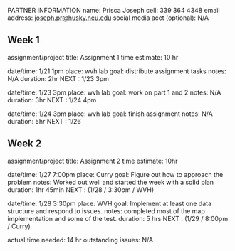 PARTNER INFORMATION
name: Prisca Joseph
cell: 339 364 4348
email address: joseph.pr@husky.neu.edu
social media acct (optional): N/A

Week 1
--------------------------------------
assignment/project title: Assignment 1 
time estimate: 10 hr

date/time: 1/21 1pm
place: wvh lab
goal: distribute assignment tasks
notes: N/A
duration: 2hr
NEXT : 1/23 3pm

date/time: 1/23 3pm
place: wvh lab
goal: work on part 1 and 2
notes: N/A
duration: 3hr
NEXT : 1/24 4pm

date/time: 1/24 3pm
place: wvh lab
goal: finish assignment
notes: N/A
duration: 5hr
NEXT : 1/26

Week 2
-------------------------------------
assignment/project title: Assignment 2
time estimate: 10hr

date/time: 1/27 7:00pm
place: Curry
goal: Figure out how to approach the problem
notes: Worked out well and started the week with a solid plan
duration: 1hr 45min
NEXT : (1/28 / 3:30pm / WVH)

date/time: 1/28 3:30pm
place: WVH
goal: Implement at least one data structure and respond to issues.
notes: completed most of the map implementation and some of the test.
duration: 5 hrs
NEXT : (1/29 / 8:00pm / Curry)

actual time needed: 14 hr
outstanding issues: N/A
